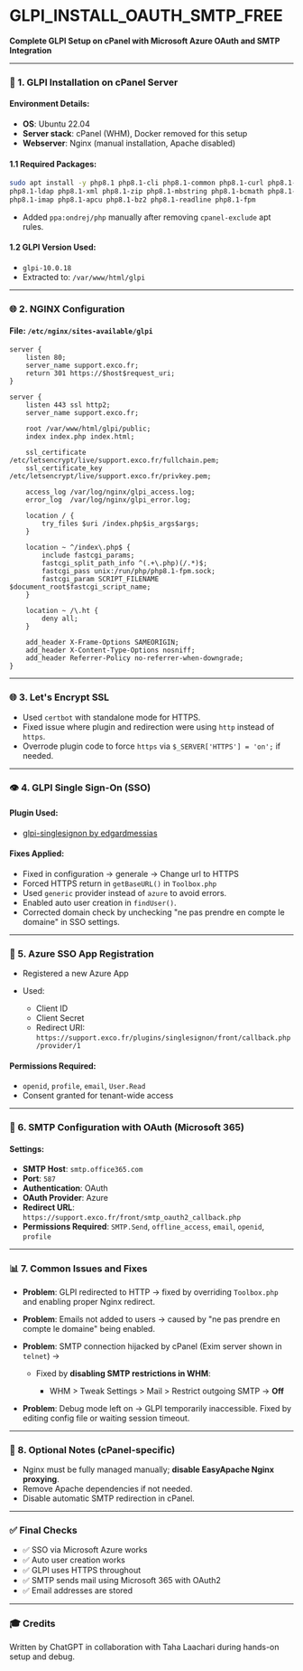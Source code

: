 # GLPI_INSTALL_OAUTH_SMTP_FREE
**Complete GLPI Setup on cPanel with Microsoft Azure OAuth and SMTP Integration**

---

### 🚀 1. GLPI Installation on cPanel Server

#### Environment Details:

* **OS**: Ubuntu 22.04
* **Server stack**: cPanel (WHM), Docker removed for this setup
* **Webserver**: Nginx (manual installation, Apache disabled)

#### 1.1 Required Packages:

```bash
sudo apt install -y php8.1 php8.1-cli php8.1-common php8.1-curl php8.1-gd php8.1-intl php8.1-mysql \
php8.1-ldap php8.1-xml php8.1-zip php8.1-mbstring php8.1-bcmath php8.1-soap \
php8.1-imap php8.1-apcu php8.1-bz2 php8.1-readline php8.1-fpm
```

* Added `ppa:ondrej/php` manually after removing `cpanel-exclude` apt rules.

#### 1.2 GLPI Version Used:

* `glpi-10.0.18`
* Extracted to: `/var/www/html/glpi`

---

### 🌐 2. NGINX Configuration

#### File: `/etc/nginx/sites-available/glpi`

```nginx
server {
    listen 80;
    server_name support.exco.fr;
    return 301 https://$host$request_uri;
}

server {
    listen 443 ssl http2;
    server_name support.exco.fr;

    root /var/www/html/glpi/public;
    index index.php index.html;

    ssl_certificate     /etc/letsencrypt/live/support.exco.fr/fullchain.pem;
    ssl_certificate_key /etc/letsencrypt/live/support.exco.fr/privkey.pem;

    access_log /var/log/nginx/glpi_access.log;
    error_log  /var/log/nginx/glpi_error.log;

    location / {
        try_files $uri /index.php$is_args$args;
    }

    location ~ ^/index\.php$ {
        include fastcgi_params;
        fastcgi_split_path_info ^(.+\.php)(/.*)$;
        fastcgi_pass unix:/run/php/php8.1-fpm.sock;
        fastcgi_param SCRIPT_FILENAME $document_root$fastcgi_script_name;
    }

    location ~ /\.ht {
        deny all;
    }

    add_header X-Frame-Options SAMEORIGIN;
    add_header X-Content-Type-Options nosniff;
    add_header Referrer-Policy no-referrer-when-downgrade;
}
```

---

### 🌐 3. Let's Encrypt SSL

* Used `certbot` with standalone mode for HTTPS.
* Fixed issue where plugin and redirection were using `http` instead of `https`.
* Overrode plugin code to force `https` via `$_SERVER['HTTPS'] = 'on';` if needed.

---

### 👁 4. GLPI Single Sign-On (SSO)

#### Plugin Used:

* [glpi-singlesignon by edgardmessias](https://github.com/edgardmessias/glpi-singlesignon)

#### Fixes Applied:

* Fixed in configuration -> generale -> Change url to HTTPS
* Forced HTTPS return in `getBaseURL()` in `Toolbox.php`
* Used `generic` provider instead of `azure` to avoid errors.
* Enabled auto user creation in `findUser()`.
* Corrected domain check by unchecking "ne pas prendre en compte le domaine" in SSO settings.

---

### 🚀 5. Azure SSO App Registration

* Registered a new Azure App
* Used:

  * Client ID
  * Client Secret
  * Redirect URI: `https://support.exco.fr/plugins/singlesignon/front/callback.php/provider/1`

#### Permissions Required:

* `openid`, `profile`, `email`, `User.Read`
* Consent granted for tenant-wide access

---

### 📧 6. SMTP Configuration with OAuth (Microsoft 365)

#### Settings:

* **SMTP Host**: `smtp.office365.com`
* **Port**: `587`
* **Authentication**: OAuth
* **OAuth Provider**: Azure
* **Redirect URL**: `https://support.exco.fr/front/smtp_oauth2_callback.php`
* **Permissions Required**: `SMTP.Send`, `offline_access`, `email`, `openid`, `profile`

---

### 📊 7. Common Issues and Fixes

* **Problem**: GLPI redirected to HTTP → fixed by overriding `Toolbox.php` and enabling proper Nginx redirect.
* **Problem**: Emails not added to users → caused by "ne pas prendre en compte le domaine" being enabled.
* **Problem**: SMTP connection hijacked by cPanel (Exim server shown in `telnet`) →

  * Fixed by **disabling SMTP restrictions in WHM**:

    * WHM > Tweak Settings > Mail > Restrict outgoing SMTP → **Off**
* **Problem**: Debug mode left on → GLPI temporarily inaccessible. Fixed by editing config file or waiting session timeout.

---

### 🧰 8. Optional Notes (cPanel-specific)

* Nginx must be fully managed manually; **disable EasyApache Nginx proxying**.
* Remove Apache dependencies if not needed.
* Disable automatic SMTP redirection in cPanel.

---

### ✅ Final Checks

* ✅ SSO via Microsoft Azure works
* ✅ Auto user creation works
* ✅ GLPI uses HTTPS throughout
* ✅ SMTP sends mail using Microsoft 365 with OAuth2
* ✅ Email addresses are stored

---

### 🎓 Credits

Written by ChatGPT in collaboration with Taha Laachari during hands-on setup and debug.
